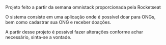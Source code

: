Projeto feito a partir da semana omnistack proporcionada pela Rocketseat

O sistema consiste em uma aplicação onde é possível doar para ONGs, bem como cadastrar sua ONG e receber doações.

A partir desse projeto é possível fazer alterações conforme achar necessário, sinta-se a vontade.
